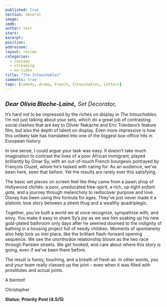 ```yaml
---
published: true
section: General
image: 
imdb: 
author: test 
stars: 
excerpt: 
position: 
addressee: 
layout: review
categories:
  - reviews
  - streaming
  - on-video
title: "The Intouchables"
comments: true
tags: [comedy, drama, French, Intouchables, Letters]
---
```

<div><p><span class="full-image-block ssNonEditable"><a href="/letters/2012/6/8/the-intouchables.html"><img src="http://static.squarespace.com/static/5005f6bcc4aa41161b33e89e/5329cf1fe4b07c068ebf74de/5329cf1fe4b07c068ebf7593/1339187400094/Intouchables.JPG" alt="" /></a></span></p>
<p><span style="font-size:130%;"> </span></p>
<p><span style="font-size:130%;"><em><strong>Dear Olivia Bloche-Lain&eacute;,</strong> Set Decorator,</em></span></p>
<p>It&rsquo;s hard not to be impressed by the riches on display in <em>The Intouchables</em>. I&rsquo;m not just talking about your sets, which do a great job of contrasting social clashes that are key to Olivier Nakache and Eric Toledano&rsquo;s feature film, but also the depth of talent on display. Even more impressive is how this unlikely tale has translated into one of the biggest box-office hits in European history.</p>
<p>In one sense, I could argue your task was easy. It doesn&rsquo;t take much imagination to contrast the lives of a poor African immigrant, played brilliantly by Omar Sy, with an out-of-touch French bourgeois portrayed by Fran&ccedil;ois Cluzet, whom he&rsquo;s tasked with caring for. As an audience, we&rsquo;ve been here, seen that before. Yet the results are rarely ever this satisfying.</p>
<p>The basic set pieces on screen feel like they came from a pawn shop of Hollywood clich&eacute;s: a poor, uneducated free-spirit, a rich, up-tight <em>enfant gate,</em> and a journey through melancholy to rediscover purpose and love. Disney has been using this formula for ages. They&rsquo;ve just never made it a platonic love story between a street thug and a wealthy quadriplegic.</p>
<p>Together, you&rsquo;ve built a world we at once recognize, sympathize with, and envy. You make it easy to share Sy&rsquo;s joy as we see him soaking up his new gold-plated bathroom only days after he seemed doomed to the indignity of bathing in a housing project full of needy children. Moments of spontaneity also help lock us into place, like the brilliant flash-forward opening sequence. We see the unorthodox relationship bloom as the two race through Parisien streets. We get hooked, and care about where this story is going, even if we&rsquo;ve been there before.</p>
<p>The result is funny, touching, and a breath of fresh air. In other words, you and your team really classed up the joint &ndash; even when it was filled with prostitutes and actual joints.</p>
<p>A bientot!</p>
<p>Christopher</p>
<p><strong>Status: Priority Post (4.5/5)</strong></p></div>
